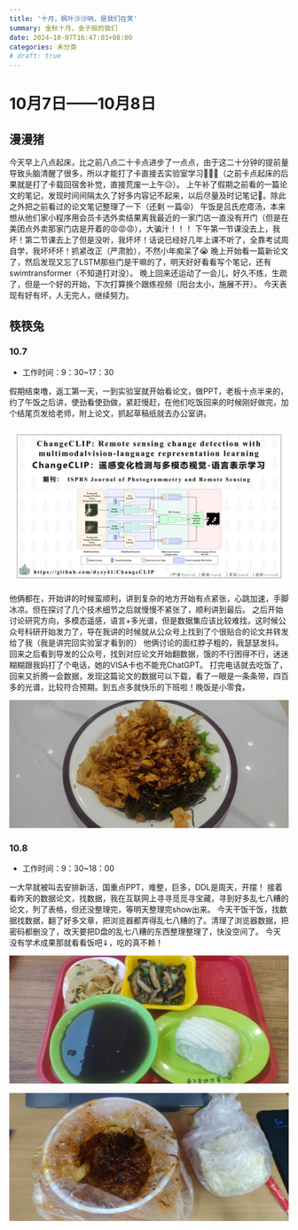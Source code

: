 ```yaml
---
title: '十月，枫叶沙沙响，是我们在笑'
summary: 金秋十月，金子般的我们
date: 2024-10-07T16:47:03+08:00
categories: 未分类
# draft: true
---
```


# 10月7日——10月8日

## 漫漫猪

今天早上八点起床，比之前八点二十卡点进步了一点点，由于这二十分钟的提前量导致头脑清醒了很多，所以才能打了卡直接去实验室学习🥳🥳🥳（之前卡点起床的后果就是打了卡载回宿舍补觉，直接荒废一上午😥）。
上午补了假期之前看的一篇论文的笔记，发现时间间隔太久了好多内容记不起来，以后尽量及时记笔记💪。除此之外把之前看过的论文笔记整理了一下（还剩 一篇😝）
午饭是吕氏疙瘩汤，本来想从他们家小程序用会员卡选外卖结果离我最近的一家门店一直没有开门（但是在美团点外卖那家门店是开着的😡😡😡），大骗汁！！！
下午第一节课没去上，我坏！第二节课去上了但是没听，我坏坏！话说已经好几年上课不听了，全靠考试周自学，我坏坏坏！抓紧改正（严肃脸），不然小年痴呆了😭
晚上开始看一篇新论文了，然后发现又忘了LSTM那些门是干嘛的了，明天好好看看写个笔记，还有swimtransformer（不知道打对没）。
晚上回来还运动了一会儿，好久不练，生疏了，但是一个好的开始，下次打算换个跟练视频（阳台太小，施展不开）。
今天表现有好有坏，人无完人，继续努力。

## 筷筷兔

### 10.7

- 工作时间：9：30~17：30

假期结束噜，返工第一天，一到实验室就开始看论文，做PPT，老板十点半来的，约了午饭之后讲，使劲看使劲做，紧赶慢赶，在他们吃饭回来的时候刚好做完，加个结尾页发给老师，附上论文，抓起草稿纸就去办公室讲。

![PPT](./imgs/ppt.png "讲的就是这个$\Uparrow$PPT")

他俩都在，开始讲的时候蛮顺利，讲到复杂的地方开始有点紧张，心跳加速，手脚冰凉。但在探讨了几个技术细节之后就慢慢不紧张了，顺利讲到最后。
之后开始讨论研究方向，多模态遥感，语言+多光谱，但是数据集应该比较难找，这时候公众号科研开始发力了，导在我讲的时候就从公众号上找到了个很贴合的论文并转发给了我（我是讲完回实验室才看到的）
他俩讨论的面红脖子粗的，我瑟瑟发抖。回来之后看到导发的公众号，找到对应论文开始翻数据，饿的不行困得不行，迷迷糊糊跟我妈打了个电话，她的VISA卡也不能充ChatGPT。
打完电话就去吃饭了，回来又折腾一会数据，发现这篇论文的数据可以下载，看了一眼是一条条带，四百多的光谱，比较符合预期。到五点多就快乐的下班啦！晚饭是小零食。

![饭](./imgs/1007午饭.jpg "烤肉拌饭，还行")

### 10.8

- 工作时间：9：30~18：00

一大早就被叫去安排新活，国重点PPT，难整，巨多，DDL是周天，开摆！
接着看昨天的数据论文，找数据，我在互联网上寻寻觅觅寻宝藏，寻到好多乱七八糟的论文，列了表格，但还没整理完，等明天整理完show出来。
今天干饭干饭，找数据找数据，翻了好多文章，把浏览器都弄得乱七八糟的了。清理了浏览器数据，把密码都删没了，改天要把D盘的乱七八糟的东西整理整理了，快没空间了。
今天没有学术成果那就看看饭吧$\Downarrow$，吃的真不赖！

![饭](./imgs/1008午饭.jpg "这几个菜都是老员工了")

![饭](./imgs/1008晚饭.jpg "麻辣烫，巨辣，差评")
